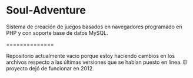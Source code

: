 Soul-Adventure
==============

Sistema de creación de juegos basados en navegadores programado en PHP y con soporte base de datos MySQL.

==============

Repositorio actualmente vacio porque estoy haciendo cambios en los archivos respecto a las últimas versiones que se
habían puesto en linea. El proyecto dejó de funcionar en 2012.
